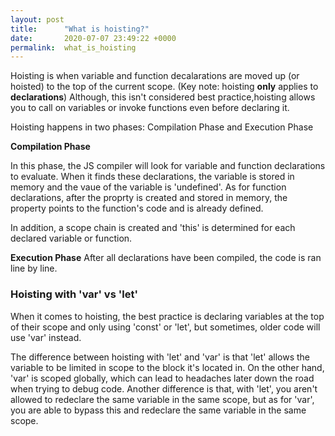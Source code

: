 ```yaml
---
layout: post
title:      "What is hoisting?"
date:       2020-07-07 23:49:22 +0000
permalink:  what_is_hoisting
---
```



Hoisting is when variable and function decalarations are moved up (or hoisted) to the top of the current scope. (Key note: hoisting **only**  applies to **declarations**) Although, this isn't considered best practice,hoisting allows you to call on variables or invoke functions even before declaring it.

Hoisting happens in two phases: Compilation Phase and Execution Phase

**Compilation Phase**

In this phase, the JS compiler will look for variable and function declarations to evaluate. When it finds these declarations, the variable is stored in memory and the vaue of the variable is 'undefined'. As for function declarations, after the proprty is created and stored  in memory, the property points to the function's code and is  already defined.

In addition, a scope chain is created and 'this' is determined  for each declared variable or function.


**Execution Phase**
After all declarations have been compiled, the code is ran line by line.

### Hoisting with 'var' vs 'let'

When it comes to hoisting, the best practice is declaring variables at the top of their scope and only  using 'const' or  'let', but  sometimes, older code will use 'var' instead.

The difference between hoisting with 'let' and 'var' is that 'let' allows the variable to be limited in scope to the block it's located in. On the other hand, 'var' is scoped globally, which can lead to headaches later down the road when trying to debug code. Another difference is that, with 'let', you aren't allowed to redeclare the same variable in the same scope, but as for 'var', you are able to bypass  this and redeclare the same variable in the same scope.




